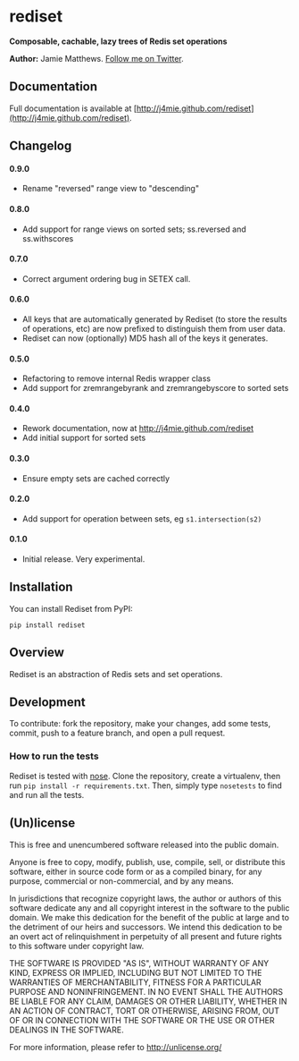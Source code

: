 # rediset

**Composable, cachable, lazy trees of Redis set operations**

**Author:** Jamie Matthews. [Follow me on Twitter](http://twitter.com/j4mie).

## Documentation

Full documentation is available at [http://j4mie.github.com/rediset](http://j4mie.github.com/rediset).

## Changelog

#### 0.9.0

* Rename "reversed" range view to "descending"

#### 0.8.0

* Add support for range views on sorted sets; ss.reversed and ss.withscores

#### 0.7.0

* Correct argument ordering bug in SETEX call.

#### 0.6.0

* All keys that are automatically generated by Rediset (to store the results
  of operations, etc) are now prefixed to distinguish them from user data.
* Rediset can now (optionally) MD5 hash all of the keys it generates.

#### 0.5.0

* Refactoring to remove internal Redis wrapper class
* Add support for zremrangebyrank and zremrangebyscore to sorted sets

#### 0.4.0

* Rework documentation, now at http://j4mie.github.com/rediset
* Add initial support for sorted sets

#### 0.3.0

* Ensure empty sets are cached correctly

#### 0.2.0

* Add support for operation between sets, eg `s1.intersection(s2)`

#### 0.1.0

* Initial release. Very experimental.

## Installation

You can install Rediset from PyPI:

    pip install rediset

## Overview

Rediset is an abstraction of Redis sets and set operations.

## Development

To contribute: fork the repository, make your changes, add some tests, commit,
push to a feature branch, and open a pull request.

### How to run the tests

Rediset is tested with [nose](http://nose.readthedocs.org). Clone the repository,
create a virtualenv, then run `pip install -r requirements.txt`. Then, simply type
`nosetests` to find and run all the tests.

## (Un)license

This is free and unencumbered software released into the public domain.

Anyone is free to copy, modify, publish, use, compile, sell, or distribute this
software, either in source code form or as a compiled binary, for any purpose,
commercial or non-commercial, and by any means.

In jurisdictions that recognize copyright laws, the author or authors of this
software dedicate any and all copyright interest in the software to the public
domain. We make this dedication for the benefit of the public at large and to
the detriment of our heirs and successors. We intend this dedication to be an
overt act of relinquishment in perpetuity of all present and future rights to
this software under copyright law.

THE SOFTWARE IS PROVIDED "AS IS", WITHOUT WARRANTY OF ANY KIND, EXPRESS OR
IMPLIED, INCLUDING BUT NOT LIMITED TO THE WARRANTIES OF MERCHANTABILITY, FITNESS
FOR A PARTICULAR PURPOSE AND NONINFRINGEMENT. IN NO EVENT SHALL THE AUTHORS BE
LIABLE FOR ANY CLAIM, DAMAGES OR OTHER LIABILITY, WHETHER IN AN ACTION OF
CONTRACT, TORT OR OTHERWISE, ARISING FROM, OUT OF OR IN CONNECTION WITH THE
SOFTWARE OR THE USE OR OTHER DEALINGS IN THE SOFTWARE.

For more information, please refer to <http://unlicense.org/>
